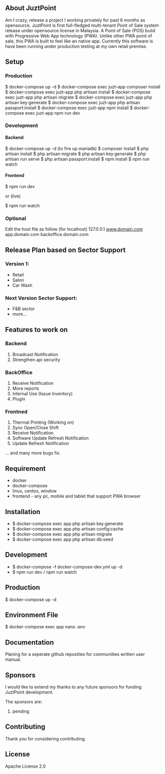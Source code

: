 ## About JuztPoint
Am I crazy, release a project I working privately for past 6 months as opensource. JuztPoint is first full-fledged multi-tenant Point of Sale system release under opensource license in Malaysia. A Point of Sale (POS) build with Progressive Web App technology (PWA). Unlike other PWA point of sale, this PWA is built to feel like an native app. Currently this software is have been running under production testing at my own retail premise.

## Setup
### Production
$ docker-compose up -d
$ docker-compose exec juzt-app composer install
$ docker-compose exec juzt-app php artisan install
$ docker-compose exec juzt-app php artisan migrate
$ docker-compose exec juzt-app php artisan key:generate
$ docker-compose exec juzt-app php artisan passport:install
$ docker-compose exec juzt-app npm install
$ docker-compose exec juzt-app npm run dev


### Development

#### Backend
$ docker-compose up -d (to fire up mariadb)
$ composer install
$ php artisan install
$ php artisan migrate
$ php artisan key:generate
$ php artisan run serve
$ php artisan passport:install
$ npm install
$ npm run watch

#### Frontend
$ npm run dev 

or (live)

$ npm run watch 

### Optional
Edit the host file as follow (for localhost)
127.0.0.1  www.domain.com app.domain.com backoffice.domain.com


## Release Plan based on Sector Support
### Version 1:
- Retail
- Salon
- Car Wash

### Next Version Sector Support:
- F&B sector
- more...

## Features to work on

### Backend
1. Broadcast Notification
2. Strengthen api security

### BackOffice
1. Receive Notification
2. More reports
3. Internal Use (Issue Inventory)
4. Plugin

### Frontned
1. Thermal Printing (Working on)
2. Sync Open/Close Shift
3. Receive Notification
4. Software Update Refresh Notification
4. Update Refresh Notification

... and many more bugs fix.


## Requirement
- docker
- docker-compose
- linux, centos, window
- frontend - any pc, mobile and tablet that support PWA browser

## Installation
- $ docker-compose exec app php artisan key:generate
- $ docker-compose exec app php artisan config:cache
- $ docker-compose exec app php artisan migrate
- $ docker-compose exec app php artisan db:seed

## Development
- $ docker-compose -f docker-compose-dev.yml up -d
- $ npm run dev / npm run watch

## Production
$ docker-compose up -d

## Environment File
$ docker-compose exec app nano .env


## Documentation

Planing for a seperate github reposities for communities written user manual.

## Sponsors

I would like to extend my thanks to any future sponsors for funding JuztPoint development.

The sponsors are:
1. pending

## Contributing

Thank you for considering contributing. 

## License
Apache License 2.0

